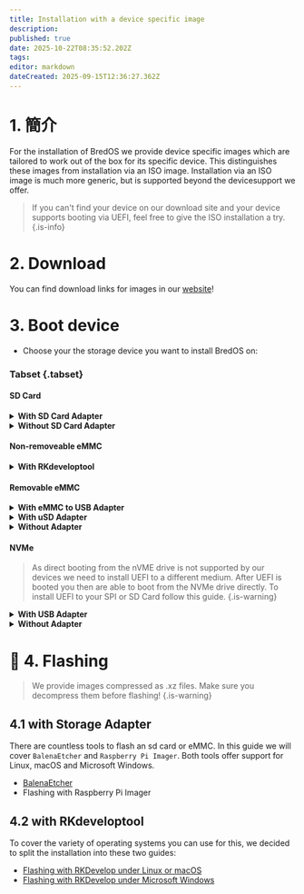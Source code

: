 ```yaml
---
title: Installation with a device specific image
description:
published: true
date: 2025-10-22T08:35:52.202Z
tags:
editor: markdown
dateCreated: 2025-09-15T12:36:27.362Z
---
```


# 1. 簡介

For the installation of BredOS we provide device specific images which are tailored to work out of the box for its specific device. This distinguishes these images from installation via an ISO image. Installation via an ISO image is much more generic, but is supported beyond the devicesupport we offer.

> If you can't find your device on our download site and your device supports booting via UEFI, feel free to give the ISO installation a try.
> {.is-info}

# 2. Download

You can find download links for images in our [website](https://bredos.org/download.html)!

# 3. Boot device

- Choose your the storage device you want to install BredOS on:

### Tabset {.tabset}

#### SD Card

<details><summary><b>With SD Card Adapter</b></summary>

Insert  your SD Card into your SD Card reader of your PC and continue with [**4.1 with Storage Adapter**](#h-41-with-storage-adapter)

</details>

<details><summary><b>Without SD Card Adapter</b></summary>

Insert your SD Card into your SBC and continue with the guide according to your PC's OS found in section [**4.2 with RKdeveloptool**](#h-4-2-with-rkdeveloptool).

> Before flashing you must set your target device to `sd card`. To do so have a look at [4.2 Changing flash target](/install/device-specific-image/Flashing-the-eMMC-with-Linux-or-macOS#h-42-changing-flash-target).
> {.is-info}

</details>

#### Non-removeable eMMC

<details><summary><b>With RKdeveloptool</b></summary>

Continue with the guide according to your PC's OS found in section [**4.2 with RKdeveloptool**](#h-4-2-with-rkdeveloptool)

</details>

#### Removable eMMC

<details><summary><b>With eMMC to USB Adapter</b></summary>

As almost all commonly known USB Sticks are based on eMMC storage there are USB to eMMC adapters out there which are USB-Sticks but with removable eMMC storage. These can be used to flash BredOS too. Connect the eMMC to your Adapter as shown on the screenshot below.

<details><summary><b>USB to eMMC adapter</b></summary>

![emmc-reader-cut.png](/installation-dsi/emmc-reader-cut.png)

   </details>

Then continue with [**4.1 with Storage Adapter**](#h-41-with-storage-adapter).

</details>

<details><summary><b>With uSD Adapter</b></summary>
As a eMMC is basically an SD Card which is (mostly) hardwired to the SBC there are adapters you can connect your eMMC to convert them into an SD Card.

<details><summary><b>uSD Adpater and eMMC</b></summary>

![usd-emmc-cut.png](/installation-dsi/usd-emmc-cut.png)

</details>
Firmly press the connector of the eMMC onto the uSD Adapter and connect them to your SD Card Reader.

<details><summary><b>uSD Adapter connected to reader</b></summary>

![usd-connected-cut.png](/installation-dsi/usd-connected-cut.png)

</details>

Then continue with [**4.1 with Storage Adapter**](#h-41-with-storage-adapter).

</details>

<details><summary><b>Without Adapter</b></summary>

Connect your eMMC to your SBC and continue with the guide according to your PC's OS found in section [**4.2 with RKdeveloptool**](#h-4-2-with-rkdeveloptool).

</details>

#### NVMe

> As direct booting from the nVME drive is not supported by our devices we need to install UEFI to a different medium. After UEFI is booted you then are able to boot from the NVMe drive directly. To install UEFI to your SPI or SD Card follow this guide.
> {.is-warning}

<details><summary><b>With USB Adapter</b></summary>

Connect the drive to your PC via a USB adapter and continue with [**4.1 with Storage Adapter**](#h-41-with-storage-adapter). Then use one of the recommended tools in [3.2.2 Flashing eMMC / SD Card](#h-322-flashing-emmc-sd-card), making sure to use the correct drive letter or path for your NVMe drive.

</details>

<details><summary><b>Without Adapter</b></summary>

Connect your NVMe drive directly to your PC and continue with [**4.1 with Storage Adapter**](#h-41-with-storage-adapter). You may have to force your flashing tool to write to a hard drive.

</details>

# 🔁 4. Flashing

> We provide images compressed as .xz files. Make sure you decompress them before flashing!
> {.is-warning}

## 4.1 with Storage Adapter

There are countless tools to flash an sd card or eMMC. In this guide we will cover `BalenaEtcher` and `Raspberry Pi Imager`. Both tools offer support for Linux, macOS and Microsoft Windows.

- [BalenaEtcher](https://etcher.balena.io/)
- Flashing with Raspberry Pi Imager

## 4.2 with RKdeveloptool

To cover the variety of operating systems you can use for this, we decided to split the installation into these two guides:

- [Flashing with RKDevelop under Linux or macOS](/en/install/device-specific-image/Flashing-the-eMMC-with-Linux-or-macOS)
- [Flashing with RKDevelop under Microsoft Windows](/en/install/device-specific-image/Flashing-the-eMMC-with-Microsoft-Windows)
